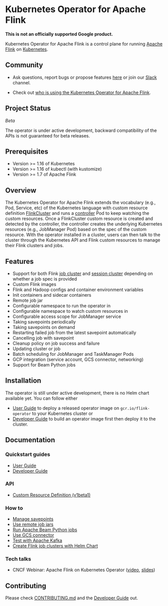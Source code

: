 # Kubernetes Operator for Apache Flink

**This is not an officially supported Google product.**

Kubernetes Operator for Apache Flink is a control plane for running [Apache Flink](https://flink.apache.org/) on
[Kubernetes](https://kubernetes.io/).

## Community

* Ask questions, report bugs or propose features [here](https://github.com/GoogleCloudPlatform/flink-on-k8s-operator/issues)
or join our [Slack](https://app.slack.com/client/T09NY5SBT/CQYSE926R) channel.

* Check out [who is using the Kubernetes Operator for Apache Flink](docs/who_is_using.md).

## Project Status

*Beta*

The operator is under active development, backward compatibility of the APIs is not guaranteed for beta releases.

## Prerequisites

* Version >= 1.16 of Kubernetes
* Version >= 1.16 of kubectl (with kustomize)
* Version >= 1.7 of Apache Flink

## Overview

The Kubernetes Operator for Apache Flink extends the vocabulary (e.g., Pod, Service, etc) of the Kubernetes language
with custom resource definition [FlinkCluster](docs/crd.md) and runs a
[controller](controllers/flinkcluster_controller.go) Pod to keep watching the custom resources.
Once a FlinkCluster custom resource is created and detected by the controller, the controller creates the underlying
Kubernetes resources (e.g., JobManager Pod) based on the spec of the custom resource. With the operator installed in a
cluster, users can then talk to the cluster through the Kubernetes API and Flink custom resources to manage their Flink
clusters and jobs.

## Features

* Support for both Flink [job cluster](config/samples/flinkoperator_v1beta1_flinkjobcluster.yaml) and
  [session cluster](config/samples/flinkoperator_v1beta1_flinksessioncluster.yaml) depending on whether a job spec is
  provided
* Custom Flink images
* Flink and Hadoop configs and container environment variables
* Init containers and sidecar containers
* Remote job jar
* Configurable namespace to run the operator in
* Configurable namespace to watch custom resources in
* Configurable access scope for JobManager service
* Taking savepoints periodically
* Taking savepoints on demand
* Restarting failed job from the latest savepoint automatically
* Cancelling job with savepoint
* Cleanup policy on job success and failure
* Updating cluster or job
* Batch scheduling for JobManager and TaskManager Pods
* GCP integration (service account, GCS connector, networking)
* Support for Beam Python jobs

## Installation

The operator is still under active development, there is no Helm chart available yet. You can follow either
* [User Guide](docs/user_guide.md) to deploy a released operator image on `gcr.io/flink-operator` to your Kubernetes
  cluster or
* [Developer Guide](docs/developer_guide.md) to build an operator image first then deploy it to the cluster.

## Documentation

### Quickstart guides

* [User Guide](docs/user_guide.md)
* [Developer Guide](docs/developer_guide.md)

### API

* [Custom Resource Definition (v1beta1)](docs/crd.md)

### How to

* [Manage savepoints](docs/savepoints_guide.md)
* [Use remote job jars](config/samples/flinkoperator_v1beta1_remotejobjar.yaml)
* [Run Apache Beam Python jobs](docs/beam_guide.md)
* [Use GCS connector](images/flink/README.md)
* [Test with Apache Kafka](docs/kafka_test_guide.md)
* [Create Flink job clusters with Helm Chart](docs/flink_job_cluster_guide.md)

### Tech talks

* CNCF Webinar: Apache Flink on Kubernetes Operator ([video](https://www.youtube.com/watch?v=MXj4lo8XHUE), [slides](docs/apache-flink-on-kubernetes-operator-20200212.pdf))

## Contributing

Please check [CONTRIBUTING.md](CONTRIBUTING.md) and the [Developer Guide](docs/developer_guide.md) out.
